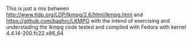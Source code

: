 This is just a mix between
http://www.tldp.org/LDP/lkmpg/2.6/html/lkmpg.html 
and 
https://github.com/bashrc/LKMPG
with the intend of exercising and understading the lkmpg code
tested and compiled with Fedora with kernel 4.4.14-200.fc22.x86_64
